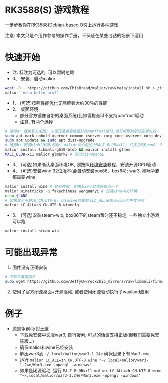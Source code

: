 # RK3588(S) 游戏教程

一步步教你在RK3588(Debian-based OS)上运行各种游戏

注意: 本文只是个用作参考的操作手册，不保证在某些刁钻的场景下适用

# 快速开始
- 注: 标注为可选的, 可以暂时忽略
- 0、 安装、启动malior
```bash
wget -O - https://github.com/ChisBread/malior/raw/main/install.sh > /tmp/malior-install.sh && bash /tmp/malior-install.sh  && rm /tmp/malior-install.sh
malior 'echo hello arm!'
```
- 1、 (可选)按照[性能优化](./rk3588-enhance/README.md)无痛解锁大约30%的性能
- 2、 桌面环境
  - 部分官方镜像自带的桌面系统(比如香橙派5)不支持panfrost驱动
  - 注意, 有两个选择
```bash
# 选择a: 替换官方桌面; 方便安装兼容性更好的panfrost驱动,但可能导致部分应用失效
sudo apt-mark unhold xserver-common xserver-xorg-core xserver-xorg-dev xserver-xorg-legacy
sudo apt update && sudo apt dist-upgrade
# 选择b: 安装blob(闭源)驱动, malior命令前加上MALI_BLOB=x11; 只支持到OpenGL 2.1, 并且只支持x11应用, 不支持wayland
malior install libmali-g610-blob && malior install gl4es
MALI_BLOB=x11 malior glmark2 # 测试x11+OpenGL
```
- 3、 (可选)如果确认桌面环境OK, 则按照[环境安装](./gpu-envs.md)教程，安装开源GPU驱动
- 4、 (可选)安装wine 32位版本(会自动安装box86、box64); war3, 星际争霸 都需要wine
```bash
malior install wine # 会有弹窗, 如果乱码了就凭感觉点一个
malior winetricks -q fakechinese wenquanyi # 安装wine中文环境
echo $LANG 
# 如果显示不是zh_CN.UTF-8, 运行wine时要加上LC_ALL来保证wine为中文环境
malior LC_ALL=zh_CN.UTF-8 winecfg
```
- 5、 (可选)安装steam-wip, box86下的steam暂时还不稳定, 一些独立小游戏可以跑
```bash
malior install steam-wip
```
# 可能出现异常
1. 固件没有正确安装
```bash
# 下载并覆盖固件
sudo wget https://github.com/JeffyCN/rockchip_mirrors/raw/libmali/firmware/g610/mali_csffw.bin -O /lib/firmware/mali_csffw.bin
```
2. 使用了官方闭源桌面+开源驱动, 或者使用闭源驱动执行了wayland应用
# 例子
- 魔兽争霸:冰封王座
  - 下载免安装中文版war3, 自行搜索; 可以的话请支持正版(但我们需要免安装版…)
  - 确保malior和wine已经安装
  - 解压war3到 `~/.local/malior/war3-1.24e` 确保目录下有 `War3.exe`
  - 运行 `malior LC_ALL=zh_CN.UTF-8 wine "~/.local/malior/war3-1.24e/War3.exe -opengl -windows"`
  - 如果是闭源驱动, 运行 `MALI_BLOB=x11 malior LC_ALL=zh_CN.UTF-8 wine "~/.local/malior/war3-1.24e/War3.exe -opengl -windows"`
